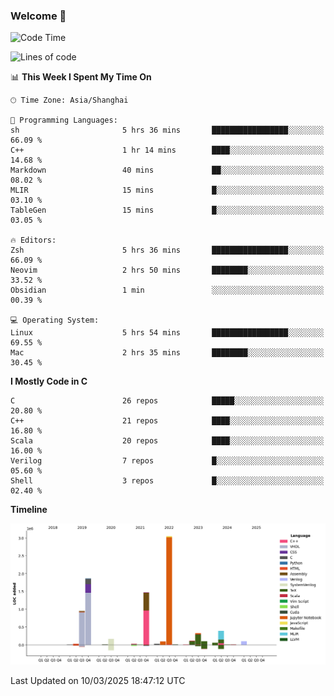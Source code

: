### Welcome 👋

<!--START_SECTION:waka-->
![Code Time](http://img.shields.io/badge/Code%20Time-1%2C842%20hrs%2056%20mins-blue)

![Lines of code](https://img.shields.io/badge/From%20Hello%20World%20I%27ve%20Written-8.8%20million%20lines%20of%20code-blue)

📊 **This Week I Spent My Time On** 

```text
🕑︎ Time Zone: Asia/Shanghai

💬 Programming Languages: 
sh                       5 hrs 36 mins       █████████████████░░░░░░░░   66.09 % 
C++                      1 hr 14 mins        ████░░░░░░░░░░░░░░░░░░░░░   14.68 % 
Markdown                 40 mins             ██░░░░░░░░░░░░░░░░░░░░░░░   08.02 % 
MLIR                     15 mins             █░░░░░░░░░░░░░░░░░░░░░░░░   03.10 % 
TableGen                 15 mins             █░░░░░░░░░░░░░░░░░░░░░░░░   03.05 % 

🔥 Editors: 
Zsh                      5 hrs 36 mins       █████████████████░░░░░░░░   66.09 % 
Neovim                   2 hrs 50 mins       ████████░░░░░░░░░░░░░░░░░   33.52 % 
Obsidian                 1 min               ░░░░░░░░░░░░░░░░░░░░░░░░░   00.39 % 

💻 Operating System: 
Linux                    5 hrs 54 mins       █████████████████░░░░░░░░   69.55 % 
Mac                      2 hrs 35 mins       ████████░░░░░░░░░░░░░░░░░   30.45 % 
```

**I Mostly Code in C** 

```text
C                        26 repos            █████░░░░░░░░░░░░░░░░░░░░   20.80 % 
C++                      21 repos            ████░░░░░░░░░░░░░░░░░░░░░   16.80 % 
Scala                    20 repos            ████░░░░░░░░░░░░░░░░░░░░░   16.00 % 
Verilog                  7 repos             █░░░░░░░░░░░░░░░░░░░░░░░░   05.60 % 
Shell                    3 repos             █░░░░░░░░░░░░░░░░░░░░░░░░   02.40 % 
```



**Timeline**

![Lines of Code chart](https://raw.githubusercontent.com/Bohan-hu/Bohan-hu/master/assets/bar_graph.png)


 Last Updated on 10/03/2025 18:47:12 UTC
<!--END_SECTION:waka-->



